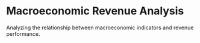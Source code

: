 # Macroeconomic Revenue Analysis
Analyzing the relationship between macroeconomic indicators and revenue performance.

